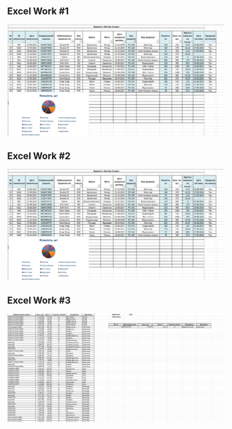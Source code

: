 ## Excel Work #1
![Excel work#1](./img/2.jpg)

## Excel Work #2
![Excel work#2](./img/2.jpg)

## Excel Work #3
![Excel work#3](./img/3.jpg)
